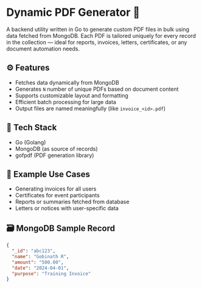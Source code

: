 # Dynamic PDF Generator 📄

A backend utility written in Go to generate custom PDF files in bulk using data fetched from MongoDB. Each PDF is tailored uniquely for every record in the collection — ideal for reports, invoices, letters, certificates, or any document automation needs.

## ⚙️ Features

- Fetches data dynamically from MongoDB
- Generates `N` number of unique PDFs based on document content
- Supports customizable layout and formatting
- Efficient batch processing for large data
- Output files are named meaningfully (like `invoice_<id>.pdf`)

## 🧰 Tech Stack

- Go (Golang)
- MongoDB (as source of records)
- gofpdf (PDF generation library)

## 🧪 Example Use Cases

- Generating invoices for all users
- Certificates for event participants
- Reports or summaries fetched from database
- Letters or notices with user-specific data

## 🗃️ MongoDB Sample Record

```json
{
  "_id": "abc123",
  "name": "Gobinath R",
  "amount": "500.00",
  "date": "2024-04-01",
  "purpose": "Training Invoice"
}
